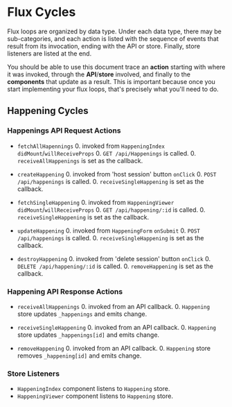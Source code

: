 # Flux Cycles

Flux loops are organized by data type. Under each data type, there may
be sub-categories, and each action is listed with the sequence of events
that result from its invocation, ending with the API or store. Finally,
store listeners are listed at the end.

You should be able to use this document trace an **action** starting
with where it was invoked, through the **API**/**store** involved, and
finally to the **components** that update as a result. This is important
because once you start implementing your flux loops, that's precisely
what you'll need to do.


## Happening Cycles

### Happenings API Request Actions

* `fetchAllHapennings`
  0. invoked from `HappeningIndex` `didMount`/`willReceiveProps`
  0. `GET /api/Happenings` is called.
  0. `receiveAllHappenings` is set as the callback.

* `createHappening`
  0. invoked from 'host session' button `onClick`
  0. `POST /api/happenings` is called.
  0. `receiveSingleHappening` is set as the callback.

* `fetchSingleHappening`
  0. invoked from `HappeningViewer` `didMount`/`willReceiveProps`
  0. `GET /api/happening/:id` is called.
  0. `receiveSingleHappening` is set as the callback.

* `updateHappening`
  0. invoked from `HappeningForm` `onSubmit`
  0. `POST /api/happenings` is called.
  0. `receiveSingleHappening` is set as the callback.

* `destroyHappening`
  0. invoked from 'delete session' button `onClick`
  0. `DELETE /api/happening/:id` is called.
  0. `removeHappening` is set as the callback.

### Happening API Response Actions

* `receiveAllHappenings`
  0. invoked from an API callback.
  0. `Happening` store updates `_happenings` and emits change.

* `receiveSingleHappening`
  0. invoked from an API callback.
  0. `Happening` store updates `_happenings[id]` and emits change.

* `removeHappening`
  0. invoked from an API callback.
  0. `Happening` store removes `_happening[id]` and emits change.

### Store Listeners

* `HappeningIndex` component listens to `Happening` store.
* `HappeningViewer` component listens to `Happening` store.
